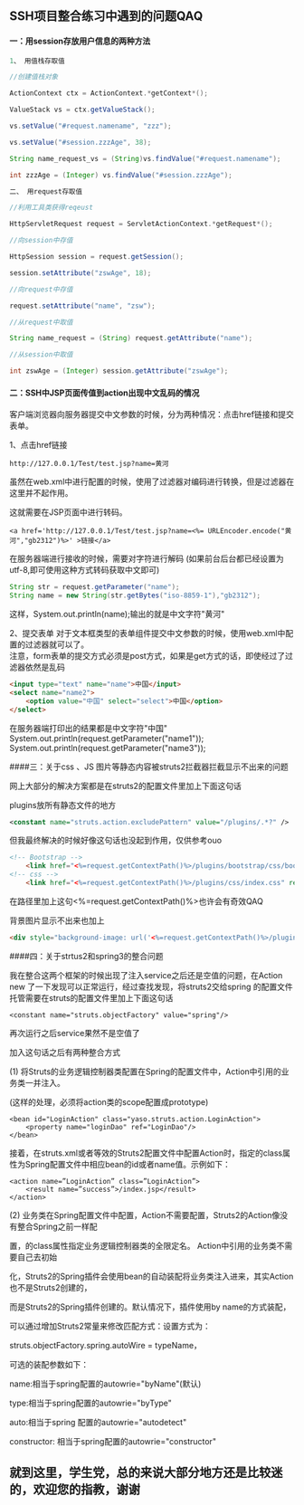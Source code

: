 ## SSH项目整合练习中遇到的问题QAQ

#### 一：用session存放用户信息的两种方法

```java
1、 用值栈存取值

//创建值栈对象           

ActionContext ctx = ActionContext.*getContext*(); 

ValueStack vs = ctx.getValueStack();

vs.setValue("#request.namename", "zzz");

vs.setValue("#session.zzzAge", 38); 

String name_request_vs = (String)vs.findValue("#request.namename");

int zzzAge = (Integer) vs.findValue("#session.zzzAge");

二、 用request存取值 

//利用工具类获得reqeust

HttpServletRequest request = ServletActionContext.*getRequest*();

//向session中存值

HttpSession session = request.getSession(); 

session.setAttribute("zswAge", 18);

//向request中存值

request.setAttribute("name", "zsw");

//从request中取值

String name_request = (String) request.getAttribute("name");

//从session中取值

int zswAge = (Integer) session.getAttribute("zswAge");
```

#### 二：SSH中JSP页面传值到action出现中文乱码的情况

客户端浏览器向服务器提交中文参数的时候，分为两种情况：点击href链接和提交表单。

1、点击href链接  
```
http://127.0.0.1/Test/test.jsp?name=黄河  
```

虽然在web.xml中进行配置的时候，使用了过滤器对编码进行转换，但是过滤器在这里并不起作用。

这就需要在JSP页面中进行转码。   
```
<a href='http://127.0.0.1/Test/test.jsp?name=<%= URLEncoder.encode("黄河","gb2312")%>' >链接</a>  
```

在服务器端进行接收的时候，需要对字符进行解码 (如果前台后台都已经设置为utf-8,即可使用这种方式转码获取中文即可)   

```java
String str = request.getParameter("name");    
String name = new String(str.getBytes("iso-8859-1"),"gb2312"); 
```

这样，System.out.println(name);输出的就是中文字符"黄河"

2、提交表单     对于文本框类型的表单组件提交中文参数的时候，使用web.xml中配置的过滤器就可以了。    
注意，form表单的提交方式必须是post方式，如果是get方式的话，即使经过了过滤器依然是乱码  


```html
<input type="text" name="name">中国</input>  
<select name="name2">
	<option value="中国" select="select">中国</option>
</select>  
```

在服务器端打印出的结果都是中文字符"中国"   
System.out.println(request.getParameter("name1"));   
System.out.println(request.getParameter("name3"));



####三：关于css 、JS  图片等静态内容被struts2拦截器拦截显示不出来的问题

网上大部分的解决方案都是在struts2的配置文件里加上下面这句话

plugins放所有静态文件的地方

```xml
<constant name="struts.action.excludePattern" value="/plugins/.*?" />
```

但我最终解决的时候好像这句话也没起到作用，仅供参考ouo

```html
<!-- Bootstrap -->
    <link href="<%=request.getContextPath()%>/plugins/bootstrap/css/bootstrap.min.css" 		rel="stylesheet">
<!-- css -->
    <link href="<%=request.getContextPath()%>/plugins/css/index.css" rel="stylesheet">
```

在路径里加上这句<%=request.getContextPath()%>也许会有奇效QAQ

背景图片显示不出来也加上

```html
<div style="background-image: url('<%=request.getContextPath()%>/plugins/image/jian.png');">
```



####四：关于strtus2和spring3的整合问题

我在整合这两个框架的时候出现了注入service之后还是空值的问题，在Action new 了一下发现可以正常运行，经过查找发现，将struts2交给spring        的配置文件托管需要在struts的配置文件里加上下面这句话

```
<constant name="struts.objectFactory" value="spring"/>
```

再次运行之后service果然不是空值了

加入这句话之后有两种整合方式

(1) 将Struts的业务逻辑控制器类配置在Spring的配置文件中，Action中引用的业务类一并注入。

(这样的处理，必须将action类的scope配置成prototype)

```
<bean id="LoginAction" class="yaso.struts.action.LoginAction">  
	<property name="loginDao" ref="LoginDao"/>  
</bean>   
```

接着，在struts.xml或者等效的Struts2配置文件中配置Action时，指定<action>的class属性为Spring配置文件中相应bean的id或者name值。示例如下： 

```
<action name=”LoginAction” class=”LoginAction”>  
	<result name=”success”>/index.jsp</result>  
</action>   

```



 (2) 业务类在Spring配置文件中配置，Action不需要配置，Struts2的Action像没有整合Spring之前一样配

置，<action>的class属性指定业务逻辑控制器类的全限定名。  Action中引用的业务类不需要自己去初始

化，Struts2的Spring插件会使用bean的自动装配将业务类注入进来，其实Action也不是Struts2创建的，

而是Struts2的Spring插件创建的。默认情况下，插件使用by name的方式装配，

可以通过增加Struts2常量来修改匹配方式：设置方式为：

struts.objectFactory.spring.autoWire = typeName，

可选的装配参数如下：

name:相当于spring配置的autowrie="byName"(默认)

type:相当于spring配置的autowrie="byType"

auto:相当于spring 配置的autowrie="autodetect"

constructor: 相当于spring配置的autowrie="constructor"

就到这里，学生党，总的来说大部分地方还是比较迷的，欢迎您的指教，谢谢
--------------------------

